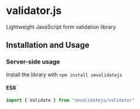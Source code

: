 # validator.js

Lightweight JavaScript form validation library

## Installation and Usage

### Server-side usage

Install the library with `npm install smvalidatejs`

#### ES6

```javascript
import { Validate } from "smvalidatejs/validator"
```